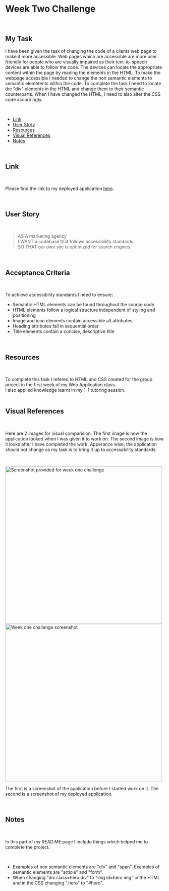 # <h1>Week Two Challenge</h1>
  <br/>
 <h2>My Task</h2> 
   <p>I have been given the task of changing the code of a clients web page to make it more accessible. Web pages which are accessible are more user friendly for people who are visually impaired as their text-to-speech devices are able to follow the code. The devices can locate the appropriate content within the page by reading the elements in the HTML. To make the webpage accessible I needed to change the non semantic elements to semantic elemetents within the code. To complete the task I need to locate the "div" elements in the HTML and change them to their semantic counterparts. When I have changed the HTML, I need to also alter the CSS code accordingly.</p>
  
 <br/>
  <ul>
    <li><a href="https://github.com/tyrkgithub/week-one-challenge/edit/main/README.md#link">Link</a></li>
    <li><a href="https://github.com/tyrkgithub/week-one-challenge/edit/main/README.md#user-story">User Story</a></li>
    <li><a href="https://github.com/tyrkgithub/week-one-challenge/edit/main/README.md#resources">Resources</a></li>
    <li><a href="https://github.com/tyrkgithub/week-one-challenge/edit/main/README.md#visual-references">Visual References</a></li>
    <li><a href="https://github.com/tyrkgithub/week-one-challenge/edit/main/README.md#notes">Notes</a></li>
  
  </ul>
  <br/>
  
 <h2>Link</h2>
  
  <br/>
  
  <p> Please find the link to my deployed application <a href="https://tyrkgithub.github.io/week-one-challenge/">here</a>. </p>
  
  <br/>
  
 <h2>User Story</h2>
  
  <br/>
  
  >AS A marketing agency<br/>
     I WANT a codebase that follows accessibility standards<br/>
     SO THAT our own site is optimized for search engines<br/>
  </p>
  
  <br/>
  
<h2>Acceptance Criteria</h2>

  <br/>
  
  <p>To achieve accessibility standards I need to ensure:</p>
  
  <ul>
    <li>Semantic HTML elements can be found throughout the source code</li>
    <li>HTML elements follow a logical structure independent of styling and positioning</li>
    <li>Image and icon elements contain accessible alt attributes</li>
    <li>Heading attributes fall in sequential order</li>
    <li>Title elements contain a concise, descriptive title</li>
  </ul>
  
  <br/>

<h2>Resources</h2>

  <br/>
 
  <p>To complete this task I refered to HTML and CSS created for the group project in the first week of my Web Application class.<br/>
   I also applied knowledge learnt in my 1-1 tutoring session.<br/>
  
  <br/>

 <h2>Visual References</h2>
 
  <br/>

  <p>Here are 2 images for visual comparision. The first image is how the application looked when I was given it to work on. The second image is how it looks after I have completed the work. Apperance wise, the application should not change as my task is to bring it up to accessability standards.</p>

  <br/>

  <img width="497" alt="Screenshot provided for week one challenge" src="https://user-images.githubusercontent.com/118772733/206880866-750420e1-0255-45b9-a430-edc60162898c.png"><img width="497" alt="Week one challenge screenshot" src="https://user-images.githubusercontent.com/118772733/206878711-5315c72b-ed2d-4832-8ef3-da10b788d88b.png"><br/>
  
  <p>The first is a screenshot of the application before I started work on it. The second is a screenshot of my deployed application.</p>

  <br/>
  
 <h2>Notes</h2>
  
  <br/>
  
  <p>In this part of my READ.ME page I include things which helped me to complete the project.</p>
  
  <br/>
  
  <ul>
   <li>Examples of non semantic elements are "div" and "span". Examples of semantic elements are "article" and "form".</li>
   <li>When changing "div class=hero div" to "img id=hero img" in the HTML and in the CSS changing ".hero"  to "#hero".</p>



